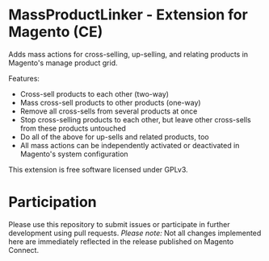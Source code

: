 # MassProductLinker - Extension for Magento (CE)
Adds mass actions for cross-selling, up-selling, and relating products in Magento's manage product grid. 

Features:
* Cross-sell products to each other (two-way)
* Mass cross-sell products to other products (one-way)
* Remove all cross-sells from several products at once
* Stop cross-selling products to each other, but leave other cross-sells from these products untouched
* Do all of the above for up-sells and related products, too
* All mass actions can be independently activated or deactivated in Magento's system configuration

This extension is free software licensed under GPLv3. 

# Participation
Please use this repository to submit issues or participate in further development using pull requests.
_Please note:_ Not all changes implemented here are immediately reflected in the release published on Magento Connect.
